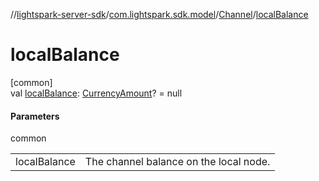 //[lightspark-server-sdk](../../../index.md)/[com.lightspark.sdk.model](../index.md)/[Channel](index.md)/[localBalance](local-balance.md)

# localBalance

[common]\
val [localBalance](local-balance.md): [CurrencyAmount](../-currency-amount/index.md)? = null

#### Parameters

common

| | |
|---|---|
| localBalance | The channel balance on the local node. |
